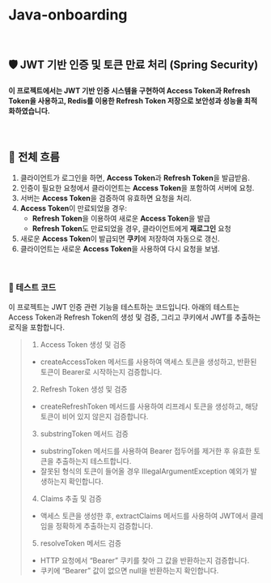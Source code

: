 # Java-onboarding

<br/>

## 🛡️ JWT 기반 인증 및 토큰 만료 처리 (Spring Security)
#### 이 프로젝트에서는 JWT 기반 인증 시스템을 구현하여 Access Token과 Refresh Token을 사용하고, Redis를 이용한 Refresh Token 저장으로 보안성과 성능을 최적화하였습니다.

<br/>

## 📌 전체 흐름
1. 클라이언트가 로그인을 하면, **Access Token**과 **Refresh Token**을 발급받음.
2. 인증이 필요한 요청에서 클라이언트는 **Access Token**을 포함하여 서버에 요청.
3. 서버는 **Access Token**을 검증하여 유효하면 요청을 처리.
4. **Access Token**이 만료되었을 경우:
   - **Refresh Token**을 이용하여 새로운 **Access Token**을 발급
   - **Refresh Token**도 만료되었을 경우, 클라이언트에게 **재로그인** 요청
5. 새로운 **Access Token**이 발급되면 **쿠키**에 저장하여 자동으로 갱신.
6. 클라이언트는 새로운 **Access Token**을 사용하여 다시 요청을 보냄.

<br/>

### 🚀 테스트 코드
이 프로젝트는 JWT 인증 관련 기능을 테스트하는 코드입니다. 아래의 테스트는 Access Token과 Refresh Token의 생성 및 검증, 그리고 쿠키에서 JWT를 추출하는 로직을 포함합니다.
> 1. Access Token 생성 및 검증
> * createAccessToken 메서드를 사용하여 액세스 토큰을 생성하고, 반환된 토큰이 Bearer로 시작하는지 검증합니다.
> 2. Refresh Token 생성 및 검증
> * createRefreshToken 메서드를 사용하여 리프레시 토큰을 생성하고, 해당 토큰이 비어 있지 않은지 검증합니다.
> 3. substringToken 메서드 검증
> * substringToken 메서드를 사용하여 Bearer 접두어를 제거한 후 유효한 토큰을 추출하는지 테스트합니다.
> * 잘못된 형식의 토큰이 들어올 경우 IllegalArgumentException 예외가 발생하는지 확인합니다.
> 4. Claims 추출 및 검증
> * 액세스 토큰을 생성한 후, extractClaims 메서드를 사용하여 JWT에서 클레임을 정확하게 추출하는지 검증합니다.
> 5. resolveToken 메서드 검증
> * HTTP 요청에서 “Bearer” 쿠키를 찾아 그 값을 반환하는지 검증합니다. 
> * 쿠키에 “Bearer” 값이 없으면 null을 반환하는지 확인합니다.
